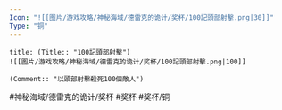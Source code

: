 ```yaml
---
Icon: "![[图片/游戏攻略/神秘海域/德雷克的诡计/奖杯/100記頭部射擊.png|30]]"
Type: "铜"
---
```

```ad-common-bronze-trophy
title: (Title:: "100記頭部射擊")
![[图片/游戏攻略/神秘海域/德雷克的诡计/奖杯/100記頭部射擊.png|100]]

(Comment:: "以頭部射擊殺死100個敵人")
```

#神秘海域/德雷克的诡计/奖杯 #奖杯 #奖杯/铜
